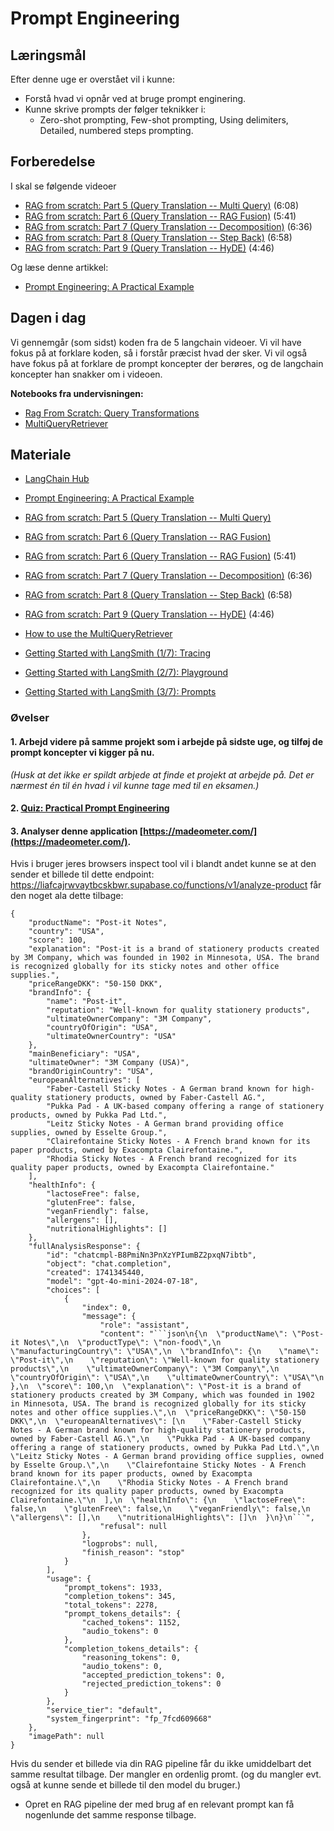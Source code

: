 # Prompt Engineering

## Læringsmål
Efter denne uge er overstået vil i kunne:
* Forstå hvad vi opnår ved at bruge prompt enginering. 
* Kunne skrive prompts der følger teknikker i:
    * Zero-shot prompting, Few-shot prompting, Using delimiters, Detailed, numbered steps prompting.

## Forberedelse
I skal se følgende videoer
* [RAG from scratch: Part 5 (Query Translation -- Multi Query)](https://www.youtube.com/watch?v=JChPi0CRnDY) (6:08)
* [RAG from scratch: Part 6 (Query Translation -- RAG Fusion)](https://www.youtube.com/watch?v=77qELPbNgxA) (5:41)
* [RAG from scratch: Part 7 (Query Translation -- Decomposition)](https://www.youtube.com/watch?v=h0OPWlEOank) (6:36)
* [RAG from scratch: Part 8 (Query Translation -- Step Back)](https://www.youtube.com/watch?v=xn1jEjRyJ2U) (6:58)
* [RAG from scratch: Part 9 (Query Translation -- HyDE)](https://www.youtube.com/watch?v=SaDzIVkYqyY) (4:46)

Og læse denne artikkel:

* [Prompt Engineering: A Practical Example](https://realpython.com/practical-prompt-engineering/)


## Dagen i dag
Vi gennemgår (som sidst) koden fra de 5 langchain videoer. Vi vil have fokus på at forklare koden, så i forstår præcist hvad der sker. Vi vil også have fokus på at forklare de prompt koncepter der berøres, og de langchain koncepter han snakker om i videoen. 

**Notebooks fra undervisningen:**

* [Rag From Scratch: Query Transformations](../materialer/ses7/rag_from_scratch_5_to_9.ipynb)
* [MultiQueryRetriever](../materialer/ses7/MultiQueryRetriever.ipynb)

## Materiale
* [LangChain Hub](https://smith.langchain.com/hub/)
* [Prompt Engineering: A Practical Example](https://realpython.com/practical-prompt-engineering/)
* [RAG from scratch: Part 5 (Query Translation -- Multi Query)](https://www.youtube.com/watch?v=JChPi0CRnDY)
* [RAG from scratch: Part 6 (Query Translation -- RAG Fusion)](https://www.youtube.com/watch?v=77qELPbNgxA)
* [RAG from scratch: Part 6 (Query Translation -- RAG Fusion)](https://www.youtube.com/watch?v=77qELPbNgxA) (5:41)
* [RAG from scratch: Part 7 (Query Translation -- Decomposition)](https://www.youtube.com/watch?v=h0OPWlEOank) (6:36)
* [RAG from scratch: Part 8 (Query Translation -- Step Back)](https://www.youtube.com/watch?v=xn1jEjRyJ2U) (6:58)
* [RAG from scratch: Part 9 (Query Translation -- HyDE)](https://www.youtube.com/watch?v=SaDzIVkYqyY) (4:46)
* [How to use the MultiQueryRetriever](https://python.langchain.com/docs/how_to/MultiQueryRetriever/)

* [Getting Started with LangSmith (1/7): Tracing](https://www.youtube.com/watch?v=Hab2CV_0hpQ)
* [Getting Started with LangSmith (2/7): Playground](https://www.youtube.com/watch?v=suJU1VYzy50)
* [Getting Started with LangSmith (3/7): Prompts](https://www.youtube.com/watch?v=OJUR7Aa5atM)

### Øvelser
#### 1. Arbejd videre på samme projekt som i arbejde på sidste uge, og tilføj de prompt koncepter vi kigger på nu.    
_(Husk at det ikke er spildt arbjede at finde et projekt at arbejde på. Det er nærmest én til én hvad i vil kunne tage med til en eksamen.)_  

#### 2. [Quiz: Practical Prompt Engineering](https://realpython.com/quizzes/practical-prompt-engineering/viewer/)

#### 3. Analyser denne application [https://madeometer.com/](https://madeometer.com/).
Hvis i bruger jeres browsers inspect tool vil i blandt andet kunne se at den sender et billede til dette endpoint: https://liafcajrwvaytbcskbwr.supabase.co/functions/v1/analyze-product får den noget ala dette tilbage: 

````
{
    "productName": "Post-it Notes",
    "country": "USA",
    "score": 100,
    "explanation": "Post-it is a brand of stationery products created by 3M Company, which was founded in 1902 in Minnesota, USA. The brand is recognized globally for its sticky notes and other office supplies.",
    "priceRangeDKK": "50-150 DKK",
    "brandInfo": {
        "name": "Post-it",
        "reputation": "Well-known for quality stationery products",
        "ultimateOwnerCompany": "3M Company",
        "countryOfOrigin": "USA",
        "ultimateOwnerCountry": "USA"
    },
    "mainBeneficiary": "USA",
    "ultimateOwner": "3M Company (USA)",
    "brandOriginCountry": "USA",
    "europeanAlternatives": [
        "Faber-Castell Sticky Notes - A German brand known for high-quality stationery products, owned by Faber-Castell AG.",
        "Pukka Pad - A UK-based company offering a range of stationery products, owned by Pukka Pad Ltd.",
        "Leitz Sticky Notes - A German brand providing office supplies, owned by Esselte Group.",
        "Clairefontaine Sticky Notes - A French brand known for its paper products, owned by Exacompta Clairefontaine.",
        "Rhodia Sticky Notes - A French brand recognized for its quality paper products, owned by Exacompta Clairefontaine."
    ],
    "healthInfo": {
        "lactoseFree": false,
        "glutenFree": false,
        "veganFriendly": false,
        "allergens": [],
        "nutritionalHighlights": []
    },
    "fullAnalysisResponse": {
        "id": "chatcmpl-B8PmiNn3PnXzYPIumBZ2pxqN7ibtb",
        "object": "chat.completion",
        "created": 1741345440,
        "model": "gpt-4o-mini-2024-07-18",
        "choices": [
            {
                "index": 0,
                "message": {
                    "role": "assistant",
                    "content": "```json\n{\n  \"productName\": \"Post-it Notes\",\n  \"productType\": \"non-food\",\n  \"manufacturingCountry\": \"USA\",\n  \"brandInfo\": {\n    \"name\": \"Post-it\",\n    \"reputation\": \"Well-known for quality stationery products\",\n    \"ultimateOwnerCompany\": \"3M Company\",\n    \"countryOfOrigin\": \"USA\",\n    \"ultimateOwnerCountry\": \"USA\"\n  },\n  \"score\": 100,\n  \"explanation\": \"Post-it is a brand of stationery products created by 3M Company, which was founded in 1902 in Minnesota, USA. The brand is recognized globally for its sticky notes and other office supplies.\",\n  \"priceRangeDKK\": \"50-150 DKK\",\n  \"europeanAlternatives\": [\n    \"Faber-Castell Sticky Notes - A German brand known for high-quality stationery products, owned by Faber-Castell AG.\",\n    \"Pukka Pad - A UK-based company offering a range of stationery products, owned by Pukka Pad Ltd.\",\n    \"Leitz Sticky Notes - A German brand providing office supplies, owned by Esselte Group.\",\n    \"Clairefontaine Sticky Notes - A French brand known for its paper products, owned by Exacompta Clairefontaine.\",\n    \"Rhodia Sticky Notes - A French brand recognized for its quality paper products, owned by Exacompta Clairefontaine.\"\n  ],\n  \"healthInfo\": {\n    \"lactoseFree\": false,\n    \"glutenFree\": false,\n    \"veganFriendly\": false,\n    \"allergens\": [],\n    \"nutritionalHighlights\": []\n  }\n}\n```",
                    "refusal": null
                },
                "logprobs": null,
                "finish_reason": "stop"
            }
        ],
        "usage": {
            "prompt_tokens": 1933,
            "completion_tokens": 345,
            "total_tokens": 2278,
            "prompt_tokens_details": {
                "cached_tokens": 1152,
                "audio_tokens": 0
            },
            "completion_tokens_details": {
                "reasoning_tokens": 0,
                "audio_tokens": 0,
                "accepted_prediction_tokens": 0,
                "rejected_prediction_tokens": 0
            }
        },
        "service_tier": "default",
        "system_fingerprint": "fp_7fcd609668"
    },
    "imagePath": null
}
````

Hvis du sender et billede via din RAG pipeline får du ikke umiddelbart det samme resultat tilbage. Der mangler en ordenlig promt. (og du mangler evt. også at kunne sende et billede til den model du bruger.)

* Opret en RAG pipeline der med brug af en relevant prompt kan få nogenlunde det samme response tilbage.
